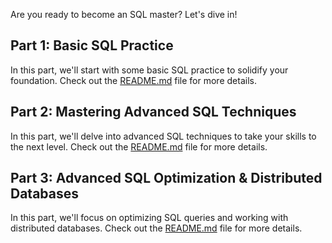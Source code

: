 Are you ready to become an SQL master? Let's dive in!
## Part 1: Basic SQL Practice

In this part, we'll start with some basic SQL practice to solidify your foundation. Check out the [README.md]([part1/README.md](https://github.com/LOUDINISouad/DataBase/blob/main/Part_one/README.md)) file for more details.

## Part 2: Mastering Advanced SQL Techniques

In this part, we'll delve into advanced SQL techniques to take your skills to the next level. Check out the [README.md](https://github.com/LOUDINISouad/DataBase/tree/main/Part_two) file for more details.

## Part 3: Advanced SQL Optimization & Distributed Databases

In this part, we'll focus on optimizing SQL queries and working with distributed databases. Check out the [README.md]([part3/README.md](https://github.com/LOUDINISouad/DataBase/blob/main/Part_two/README.md)) file for more details.
